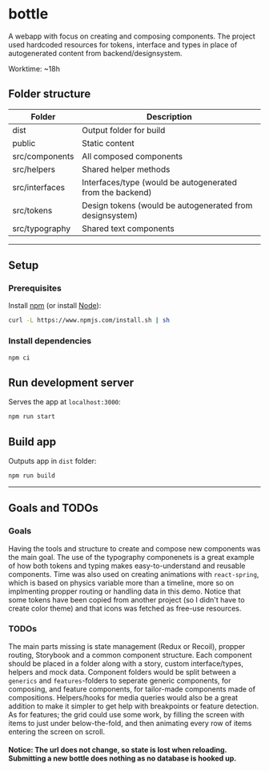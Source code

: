 # bottle
A webapp with focus on creating and composing components. The project used hardcoded resources for tokens, interface and types in place of autogenerated content from backend/designsystem. 

Worktime: ~18h

## Folder structure
| Folder | Description |
| --- | --- |
| dist | Output folder for build |
| public | Static content |
| src/components | All composed components |
| src/helpers | Shared helper methods |
| src/interfaces | Interfaces/type (would be autogenerated from the backend) |
| src/tokens | Design tokens (would be autogenerated from designsystem) |
| src/typography | Shared text components |

---

## Setup

### Prerequisites

Install [npm](https://www.npmjs.com/) (or install [Node](https://nodejs.org/en/download/)):

``` bash
curl -L https://www.npmjs.com/install.sh | sh
```

### Install dependencies

``` bash
npm ci
```


## Run development server

Serves the app at `localhost:3000`:

``` bash
npm run start
```

## Build app

Outputs app in `dist` folder:

```bash
npm run build
```

---

## Goals and TODOs

### Goals
Having the tools and structure to create and compose new components was the main goal. The use of the typography componenets is a great example of how both tokens and typing makes easy-to-understand and reusable components. Time was also used on creating animations with `react-spring`, which is based on physics variable more than a timeline, more so on implmenting propper routing or handling data in this demo. Notice that some tokens have been copied from another project (so I didn't have to create color theme) and that icons was fetched as free-use resources.

### TODOs
The main parts missing is state management (Redux or Recoil), propper routing, Storybook and a common component structure. Each component should be placed in a folder along with a story, custom interface/types, helpers and mock data. Component folders would be split between a `generics` and `features`-folders to seperate generic components, for composing, and feature components, for tailor-made components made of compositions. Helpers/hooks for media queries would also be a great addition to make it simpler to get help with breakpoints or feature detection.
As for features; the grid could use some work, by filling the screen with items to just under below-the-fold, and then animating every row of items entering the screen on scroll.
#### Notice: The url does not change, so state is lost when reloading. Submitting a new bottle does nothing as no database is hooked up.
